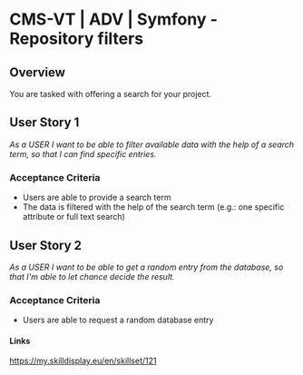 # CMS-VT | ADV | Symfony - Repository filters

## Overview
You are tasked with offering a search for your project.

## User Story 1
*As a USER I want to be able to filter available data with the help of a search term, so that I can find specific entries.*

### Acceptance Criteria
- Users are able to provide a search term
- The data is filtered with the help of the search term (e.g.: one specific attribute or full text search)

## User Story 2
*As a USER I want to be able to get a random entry from the database, so that I'm able to let chance decide the result.*

### Acceptance Criteria
- Users are able to request a random database entry

#### Links
https://my.skilldisplay.eu/en/skillset/121
